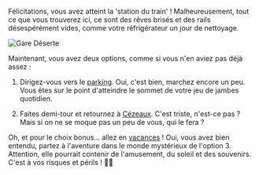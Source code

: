 Félicitations, vous avez atteint la 'station du train' ! Malheureusement, tout ce que vous trouverez ici, ce sont des rêves brisés et des rails désespérément vides, comme votre réfrigérateur un jour de nettoyage.

![Gare Déserte](https://fastly.4sqi.net/img/general/600x600/41305124_Y_x5Wwx1tIfgBPWtREeclx1cFZxQtqU1Dhm1_W0KT-I.jpg)

Maintenant, vous avez deux options, comme si vous n'en aviez pas déjà assez :

1. Dirigez-vous vers le [parking](parking.md). Oui, c'est bien, marchez encore un peu. Vous êtes sur le point d'atteindre le sommet de votre jeu de jambes quotidien.

2. Faites demi-tour et retournez à [Cézeaux](cezeaux.md). C'est triste, n'est-ce pas ? Mais si on ne se moque pas un peu de vous, qui le fera ?

Oh, et pour le choix bonus... allez en [vacances](vacance.md) ! Oui, vous avez bien entendu, partez à l'aventure dans le monde mystérieux de l'option 3. Attention, elle pourrait contenir de l'amusement, du soleil et des souvenirs. C'est à vos risques et périls ! 🌴🍹
